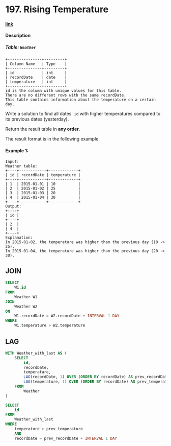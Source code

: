 # 197. Rising Temperature

#### [link](https://leetcode.com/problems/rising-temperature/)

#### Description

##### Table: `Weather`
```
+---------------+---------+
| Column Name   | Type    |
+---------------+---------+
| id            | int     |
| recordDate    | date    |
| temperature   | int     |
+---------------+---------+
id is the column with unique values for this table.
There are no different rows with the same recordDate.
This table contains information about the temperature on a certain day.
```

Write a solution to find all dates' `id` with higher temperatures compared to its previous dates (yesterday).

Return the result table in **any order**.

The result format is in the following example.

#### Example 1:
```
Input: 
Weather table:
+----+------------+-------------+
| id | recordDate | temperature |
+----+------------+-------------+
| 1  | 2015-01-01 | 10          |
| 2  | 2015-01-02 | 25          |
| 3  | 2015-01-03 | 20          |
| 4  | 2015-01-04 | 30          |
+----+------------+-------------+
Output: 
+----+
| id |
+----+
| 2  |
| 4  |
+----+
Explanation: 
In 2015-01-02, the temperature was higher than the previous day (10 -> 25).
In 2015-01-04, the temperature was higher than the previous day (20 -> 30).
```
## JOIN
```sql
SELECT
    W1.id
FROM
    Weather W1
JOIN
    Weather W2
ON
    W1.recordDate = W2.recordDate + INTERVAL 1 DAY
WHERE
    W1.temperature > W2.temperature
```

## LAG
```sql
WITH Weather_with_last AS (
    SELECT
        id,
        recordDate,
        temperature,
        LAG(recordDate, 1) OVER (ORDER BY recordDate) AS prev_recordDate,
        LAG(temperature, 1) OVER (ORDER BY recordDate) AS prev_temperature
    FROM
        Weather
)

SELECT
    id
FROM
    Weather_with_last
WHERE
    temperature > prev_temperature
    AND
    recordDate = prev_recordDate + INTERVAL 1 DAY
```
